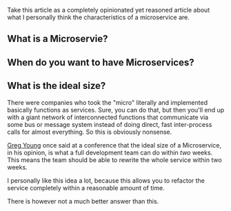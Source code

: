 Take this article as a completely opinionated yet reasoned article about what I personally think the characteristics of a microservice are.

## What is a Microservie?

## When do you want to have Microservices?

## What is the ideal size?

There were companies who took the "micro" literally and implemented basically functions as services. Sure, you can do that, but then you'll end up with a giant network of interconnected functions that communicate via some bus or message system instead of doing direct, fast inter-process calls for almost everything. So this is obviously nonsense.

[Greg Young](https://x.com/gregyoung) once said at a conference that the ideal size of a Microservice, in his opinion, is what a full development team can do within *two* weeks. This means the team should be able to rewrite the whole service within two weeks.

I personally like this idea a lot, because this allows you to refactor the service completely within a reasonable amount of time.

There is however not a much better answer than this.
